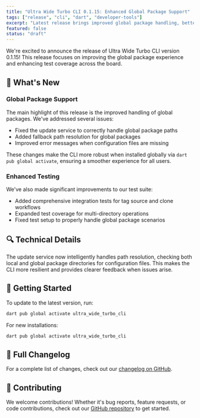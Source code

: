 ```yaml
---
title: "Ultra Wide Turbo CLI 0.1.15: Enhanced Global Package Support"
tags: ["release", "cli", "dart", "developer-tools"]
excerpt: "Latest release brings improved global package handling, better error messages, and enhanced test coverage"
featured: false
status: "draft"
---
```


We're excited to announce the release of Ultra Wide Turbo CLI version 0.1.15! This release focuses on improving the global package experience and enhancing test coverage across the board.

## 🌟 What's New

### Global Package Support
The main highlight of this release is the improved handling of global packages. We've addressed several issues:

- Fixed the update service to correctly handle global package paths
- Added fallback path resolution for global packages
- Improved error messages when configuration files are missing

These changes make the CLI more robust when installed globally via `dart pub global activate`, ensuring a smoother experience for all users.

### Enhanced Testing
We've also made significant improvements to our test suite:

- Added comprehensive integration tests for tag source and clone workflows
- Expanded test coverage for multi-directory operations
- Fixed test setup to properly handle global package scenarios

## 🔍 Technical Details

The update service now intelligently handles path resolution, checking both local and global package directories for configuration files. This makes the CLI more resilient and provides clearer feedback when issues arise.

## 🚀 Getting Started

To update to the latest version, run:

```bash
dart pub global activate ultra_wide_turbo_cli
```

For new installations:

```bash
dart pub global activate ultra_wide_turbo_cli
```

## 📝 Full Changelog

For a complete list of changes, check out our [changelog on GitHub](https://github.com/ultrawideturbodev/ultra_wide_turbo_cli/blob/main/CHANGELOG.md).

## 🤝 Contributing

We welcome contributions! Whether it's bug reports, feature requests, or code contributions, check out our [GitHub repository](https://github.com/ultrawideturbodev/ultra_wide_turbo_cli) to get started. 
